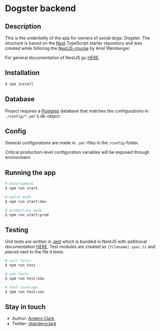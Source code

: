 # Dogster backend

## Description

This is the underbelly of the app for owners of social dogs: Dogster.
The structure is based on the [Nest](https://github.com/nestjs/nest) TypeScript starter repository and was created while folloring the [NestJS-course](https://github.com/arielweinberger/nestjs-course-task-management) by Ariel Weinberger.

For general documentation of NestJS go [HERE](https://docs.nestjs.com/).


## Installation

```bash
$ npm install
```

## Database

Project requires a [Postgres](https://www.postgresql.org/download/) database that matches the configurations in `./config/*.yml`'s db-object.

## Config

General configurations are made in `.yml`-files in the `/config`-folder.

Critical production-level configuration variables will be exposed through environment.


## Running the app

```bash
# development
$ npm run start

# watch mode
$ npm run start:dev

# production mode
$ npm run start:prod
```

## Testing
Unit tests are written in [Jest](https://jestjs.io/) which is bundled in NestJS with additional documentation [HERE](https://docs.nestjs.com/fundamentals/testing).
Test modules are created as ``{filename}.spec.ts`` and placed next to the file it tests.

```bash
# unit tests
$ npm run test

# e2e tests
$ npm run test:e2e

# test coverage
$ npm run test:cov
```

## Stay in touch

- Author: [Anders Clark](https://github.com/andersclark)
- Twitter: [@andersclark](https://twitter.com/andersclark)

